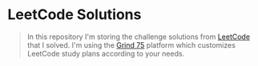# LeetCode Solutions

> In this repository I'm storing the challenge solutions from [LeetCode](https://leetcode.com/) that I solved. I'm using the [Grind 75](https://www.techinterviewhandbook.org/grind75?weeks=26) platform which customizes LeetCode study plans according to your needs.
